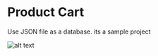 # Product Cart 
 Use JSON file as a database. its a sample project

![alt text](https://github.com/[username]/[reponame]/blob/[branch]/image.jpg?raw=true)

